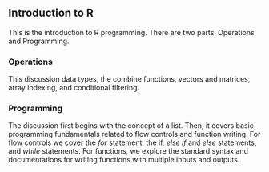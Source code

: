 ## Introduction to R
This is the introduction to R programming. There are two parts: Operations and Programming.

### Operations
This discussion data types, the combine functions, vectors and matrices, array indexing, and conditional filtering.


### Programming
The discussion first begins with the concept of a list. Then, it covers basic programming fundamentals related to flow controls and function writing. For flow controls we cover the _for_ statement, the if, _else if_ and _else_ statements, and _while_ statements. For functions, we explore the standard syntax and documentations for writing functions with multiple inputs and outputs.

